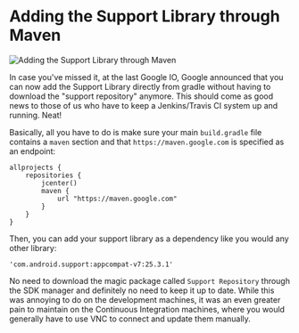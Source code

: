 # Adding the Support Library through Maven

![Adding the Support Library through Maven](https://cdn.hashnode.com/res/hashnode/image/upload/v1672091392910/HqOPcPaiV.png)

In case you've missed it, at the last Google IO, Google announced that you can now add the Support Library directly from gradle without having to download the "support repository" anymore. This should come as good news to those of us who have to keep a Jenkins/Travis CI system up and running. Neat!

Basically, all you have to do is make sure your main `build.gradle` file contains a `maven` section and that `https://maven.google.com` is specified as an endpoint:

    allprojects {  
        repositories {
            jcenter()
            maven {
                url "https://maven.google.com"
            }
        }
    }
    

Then, you can add your support library as a dependency like you would any other library:

    'com.android.support:appcompat-v7:25.3.1'  
    

No need to download the magic package called `Support Repository` through the SDK manager and definitely no need to keep it up to date. While this was annoying to do on the development machines, it was an even greater pain to maintain on the Continuous Integration machines, where you would generally have to use VNC to connect and update them manually.